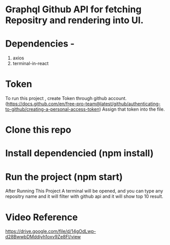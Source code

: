 # Graphql Github API for fetching Repositry and rendering into UI.
# Dependencies - 
 1. axios
 2. terminal-in-react
# Token
  To run this project , create Token through github account. (https://docs.github.com/en/free-pro-team@latest/github/authenticating-to-github/creating-a-personal-access-token)
  Assign that token into the file.

# Clone this repo 
# Install dependencied (npm install)
# Run the project (npm start)

After Running This Project A terminal will be opened, and you can type any repositry name and it will filter with github api and it will show top 10 result.

# Video Reference 
https://drive.google.com/file/d/14gOdLwp-d28BwwbDMddiyh1oxv9Ze8Fl/view

